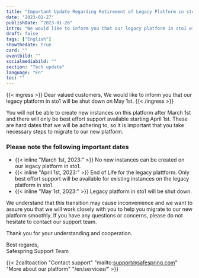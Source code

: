 ```yaml
---
title: "Important Update Regarding Retirement of Legacy Platform in sto1"
date: "2023-01-27"
publishDate: "2023-01-26"
intro: "We would like to inform you that our legacy platform in sto1 will be shut down on May 1st"
draft: false
tags: ["English"]
showthedate: true
card: ""
eventbild: ""
socialmediabild: ""
section: "Tech update"
language: "En"
toc: ""
---
```


{{< ingress >}}
Dear valued customers, We would like to inform you that our legacy platform in sto1 will be shut down on May 1st. 
{{< /ingress >}}

You will not be able to create new instances on this platform after March 1st and there will only be best effort support available starting April 1st. These are hard dates that we will be adhering to, so it is important that you take necessary steps to migrate to our new platform.

### Please note the following important dates
- {{< inline "March 1st, 2023:" >}} No new instances can be created on our legacy platform in sto1.
- {{< inline "April 1st, 2023:" >}} End of Life for the legacy plattform. Only best effort support will be available for existing instances on the legacy platform in sto1.
- {{< inline "May 1st, 2023:" >}} Legacy platform in sto1 will be shut down.

We understand that this transition may cause inconvenience and we want to assure you that we will work closely with you to help you migrate to our new platform smoothly. If you have any questions or concerns, please do not hesitate to contact our support team.

Thank you for your understanding and cooperation.

Best regards,  
Safespring Support Team

{{< 2calltoaction "Contact support" "mailto:support@safespring.com" "More about our platform" "/en/services/" >}}